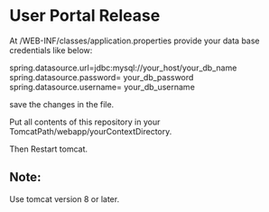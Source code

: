 # User Portal Release

At /WEB-INF/classes/application.properties provide your data base credentials like below:

spring.datasource.url=jdbc:mysql://your_host/your_db_name
spring.datasource.password= your_db_password
spring.datasource.username= your_db_username

save the changes in the file.

Put all contents of this repository in your TomcatPath/webapp/yourContextDirectory.

Then Restart tomcat.

## Note:
Use tomcat version 8 or later.


